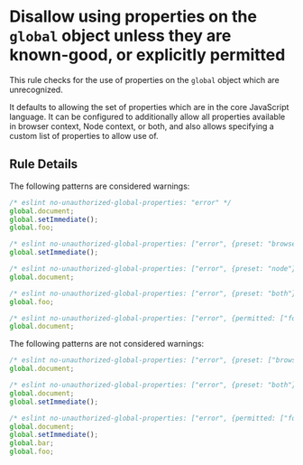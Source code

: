# Disallow using properties on the `global` object unless they are known-good, or explicitly permitted

This rule checks for the use of properties on the `global` object which are unrecognized.

It defaults to allowing the set of properties which are in the core JavaScript language. It can be configured to additionally allow all properties available in browser context, Node context, or both, and also allows specifying a custom list of properties to allow use of.


## Rule Details

The following patterns are considered warnings:

```js
/* eslint no-unauthorized-global-properties: "error" */
global.document;
global.setImmediate();
global.foo;
```

```js
/* eslint no-unauthorized-global-properties: ["error", {preset: "browser"}] */
global.setImmediate();
```

```js
/* eslint no-unauthorized-global-properties: ["error", {preset: "node"}] */
global.document;
```

```js
/* eslint no-unauthorized-global-properties: ["error", {preset: "both"}] */
global.foo;
```

```js
/* eslint no-unauthorized-global-properties: ["error", {permitted: ["foo", "bar"]}] */
global.document;
```

The following patterns are not considered warnings:

```js
/* eslint no-unauthorized-global-properties: ["error", {preset: ["browser"]}] */
global.document;
```

```js
/* eslint no-unauthorized-global-properties: ["error", {preset: "both"}] */
global.document;
global.setImmediate();
```

```js
/* eslint no-unauthorized-global-properties: ["error", {permitted: ["foo", "bar"], preset: "both"}] */
global.document;
global.setImmediate();
global.bar;
global.foo;
```


[mdn-window]: https://developer.mozilla.org/en-US/docs/Web/API/Window
